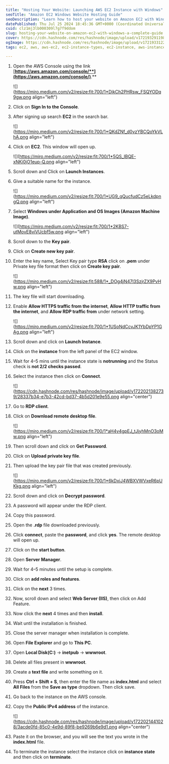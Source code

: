 ```yaml
---
title: "Hosting Your Website: Launching AWS EC2 Instance with Windows"
seoTitle: "Amazon EC2 Windows Website Hosting Guide"
seoDescription: "Learn how to host your website on Amazon EC2 with Windows in this step-by-step guide"
datePublished: Thu Jul 25 2024 18:45:36 GMT+0000 (Coordinated Universal Time)
cuid: clz1mj3lb000309l7g7f9ddom
slug: hosting-your-website-on-amazon-ec2-with-windows-a-complete-guide
cover: https://cdn.hashnode.com/res/hashnode/image/upload/v1721932911980/e0b249a6-afdf-4c50-904e-efe564b00ea2.png
ogImage: https://cdn.hashnode.com/res/hashnode/image/upload/v1721933122432/c707655d-a67c-463b-bd2b-0245f9f719ca.png
tags: ec2, aws, aws-ec2, ec2-instance-types, ec2-instance, aws-instance-connect, aws-connect, aws-instance, ec2-hosting, ec2-windows

---
```


1. Open the AWS Console using the link [**https://aws.amazon.com/console/**](https://aws.amazon.com/console/)**.**
    
    ![](https://miro.medium.com/v2/resize:fit:700/1*DikCh2PHRsw_FSQYODq9gw.png align="left")
    
2. Click on **Sign In to the Console**.
    
3. After signing up search **EC2** in the search bar.
    
    ![](https://miro.medium.com/v2/resize:fit:700/1*QKdZNf_d0vzYBCQoYkVLhA.png align="left")
    
4. Click on **EC2**. This window will open up.
    
    ![](https://miro.medium.com/v2/resize:fit:700/1*5QS_IBQE-xNKi0jO1eup-Q.png align="left")
    
5. Scroll down and Click on **Launch Instances**.
    
6. Give a suitable name for the instance.
    
    ![](https://miro.medium.com/v2/resize:fit:700/1*UG9_gQucfudCz5eLkdpngQ.png align="left")
    
7. Select **Windows under Application and OS Images (Amazon Machine Image)**.
    
    ![](https://miro.medium.com/v2/resize:fit:700/1*2KBS7-utMovE8viVUcbf5w.png align="left")
    
8. Scroll down to the **Key pair**.
    
9. Click on **Create new key pair**.
    
10. Enter the key name, Select Key pair type **RSA** click on **.pem** under Private key file format then click on **Create key pair**.
    
    ![](https://miro.medium.com/v2/resize:fit:588/1*_DOg4jN47l3SzjrZX9PvHw.png align="left")
    
11. The key file will start downloading.
    
12. Enable **Allow HTTPS traffic from the internet**, **Allow HTTP traffic from the internet**, and **Allow RDP traffic from** under network setting.
    
    ![](https://miro.medium.com/v2/resize:fit:700/1*1USoNdCcvJK1YbDpYP1GAg.png align="left")
    
13. Scroll down and click on **Launch Instance**.
    
14. Click on the **instance** from the left panel of the EC2 window.
    
15. Wait for 4–5 mins until the instance state is **notrunning** and the Status check is **not 2/2 checks passed**.
    
16. Select the instance then click on **Connect**.
    
    ![](https://cdn.hashnode.com/res/hashnode/image/upload/v1722021382739/28337b34-e7b3-42cd-bd37-4b5d201e9e55.png align="center")
    
17. Go to **RDP client**.
    
18. Click on **Download remote desktop file**.
    
    ![](https://miro.medium.com/v2/resize:fit:700/1*aH4v4gpEJ_tJjyhMnO3oMw.png align="left")
    
19. Then scroll down and click on **Get Password**.
    
20. Click on **Upload private key file**.
    
21. Then upload the key pair file that was created previously.
    
    ![](https://miro.medium.com/v2/resize:fit:700/1*6kDxiJ4WBXVWVxeR6pUKkg.png align="left")
    
22. Scroll down and click on **Decrypt password**.
    
23. A password will appear under the RDP client.
    
24. Copy this password.
    
25. Open the **.rdp** file downloaded previously.
    
26. Click **connect**, paste the **password**, and click **yes**. The remote desktop will open up.
    
27. Click on the **start button**.
    
28. Open **Server Manager**.
    
29. Wait for 4–5 minutes until the setup is complete.
    
30. Click on **add roles and features**.
    
31. Click on the **next** 3 times.
    
32. Now, scroll down and select **Web Server (IIS)**, then click on Add Feature.
    
33. Now click the **next** 4 times and then **install**.
    
34. Wait until the installation is finished.
    
35. Close the server manager when installation is complete.
    
36. Open **File Explorer** and go to **This PC**.
    
37. Open **Local Disk(C:)** -&gt; **inetpub** -&gt; **wwwroot**.
    
38. Delete all files present in **wwwroot**.
    
39. Create a **text file** and write something on it.
    
40. Press **Ctrl + Shift + S**, then enter the file name as **index.html** and select **All Files** from the **Save as type** dropdown. Then click save.
    
41. Go back to the instance on the AWS console.
    
42. Copy the **Public IPv4 address** of the instance.
    
    ![](https://cdn.hashnode.com/res/hashnode/image/upload/v1722021441028/3acde0fd-85c0-4e9d-89f8-be9269b6e9d1.png align="center")
    
43. Paste it on the browser, and you will see the text you wrote in the **index.html** file.
    
44. To terminate the instance select the instance click on **instance state** and then click on **terminate**.